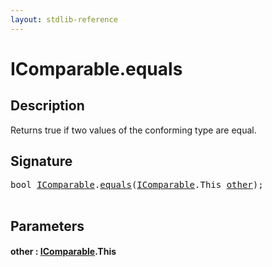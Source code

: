 ```yaml
---
layout: stdlib-reference
---
```


# IComparable\.equals

## Description

Returns true if two values of the conforming type are equal.




## Signature 

<pre>
<span class="code_keyword">bool</span> <a href="../interfaces/icomparable-01/index.html" class="code_type">IComparable</a>.<a href="equals.html">equals</a>(<a href="../interfaces/icomparable-01/index.html" class="code_type">IComparable</a>.<span class="code_keyword">This</span> <a href="equals.html#decl-other" class="code_param">other</a>);

</pre>

## Parameters

####  <a id="decl-other"></a>other  : [IComparable](../interfaces/icomparable-01/index.html)\.This

